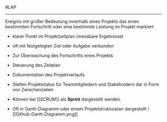 #LAP
***
Ereignis mit großer Bedeutung innerhalb eines Projekts das einen bestimmten Fortschritt oder eine bestimmte Leistung im Projekt markiert

- klarer Punkt im Projektzeitplan (messbare Ergebnisse)
- oft mit festgelegten Ziel oder Aufgabe verbunden

- Zur Überwachung des Fortschritts eines Projekts
- Steuerung des Zeitplan
- Dokumentation des Projektverlaufs
- Stellen Projektstatus für Teammitgliedern und Stakeholdern dar in Form von Zwischenzielen

- Können bei [[SCRUM]] als **Sprint** dargestellt werden.

 - Oft in Gantt-Diagramm oder einem Projektstrukturplan dargestellt ![[Github-Gantt-Diagramm.png]]